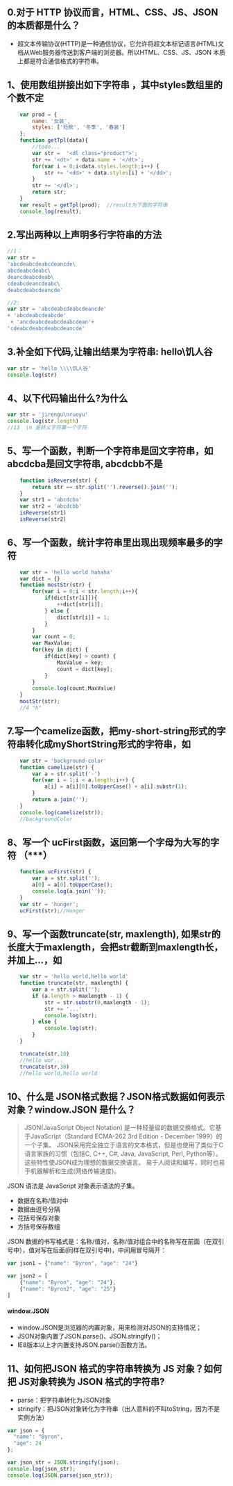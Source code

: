 ## 0.对于 HTTP 协议而言，HTML、CSS、JS、JSON 的本质都是什么？

- 超文本传输协议(HTTP)是一种通信协议，它允许将超文本标记语言(HTML)文档从Web服务器传送到客户端的浏览器。所以HTML、CSS、JS、JSON 本质上都是符合通信格式的字符串。

## 1、使用数组拼接出如下字符串 ，其中styles数组里的个数不定

```js
	var prod = {
	    name: '女装',
	    styles: ['短款', '冬季', '春装']
	};
	function getTpl(data){
		//todo...   
		var str =  '<dl class="product">';
		str += '<dt>' + data.name + '</dt>';
		for(var i = 0;i<data.styles.length;i++) {
			str += '<dd>' + data.styles[i] + '</dd>';
		}
		str += '</dl>';
		return str;
	}
	var result = getTpl(prod);  //result为下面的字符串
	console.log(result);
```

## 2.写出两种以上声明多行字符串的方法

```js
//1：
var str = 
'abcdeabcdeabcdeancde\
abcdeabcdeabc\
deancdeabcdeab\
cdeabcdeancdeabc\
deabcdeabcdeancde'

//2:
var str = 'abcdeabcdeabcdeancde' 
+ 'abcdeabcdeabcde'
 + 'ancdeabcdeabcdeabcdean'+ 
'cdeabcdeabcdeabcdeancde'
```

## 3.补全如下代码,让输出结果为字符串: hello\\饥人谷

```js
var str = 'hello \\\\饥人谷'
console.log(str)
```

## 4、以下代码输出什么?为什么

```js
var str = 'jirengu\nruoyu'
console.log(str.length)
//13  \n 是转义字符算一个字符
```

## 5、写一个函数，判断一个字符串是回文字符串，如 abcdcba是回文字符串, abcdcbb不是

```js
    function isReverse(str) {
		return str == str.split('').reverse().join('');
	}
	var str1 = 'abcdcba'
	var str2 = 'abcdcbb'
	isReverse(str1)
	isReverse(str2)
```

## 6、写一个函数，统计字符串里出现出现频率最多的字符

```js
	var str = 'hello world hahaha'
	var dict = {}
	function mostStr(str) {
		for(var i = 0;i < str.length;i++){
			if(dict[str[i]]){
				++dict[str[i]];
			} else {
				dict[str[i]] = 1;
			}
		}
		var count = 0;
		var MaxValue;
		for(key in dict) {
			if(dict[key] > count) {
				MaxValue = key;
				count = dict[key];
			}
	 	}
	 	console.log(count,MaxValue)
	}
	mostStr(str);
    //4 "h"
```

## 7.写一个camelize函数，把my-short-string形式的字符串转化成myShortString形式的字符串，如
```js
    var str = 'background-color'
	function camelize(str) {
		var a = str.split('-')
		for(var i = 1;i < a.length;i++) {
			a[i] = a[i][0].toUpperCase() + a[i].substr(1);
		}
		return a.join('');
	}
	console.log(camelize(str));
    //backgroundColor
```

## 8、写一个 ucFirst函数，返回第一个字母为大写的字符 （***）

```js
    function ucFirst(str) {
		var a = str.split('');
		a[0] = a[0].toUpperCase();
		console.log(a.join(''));
	}
	var str = 'hunger';
	ucFirst(str);//Hunger
```

## 9、写一个函数truncate(str, maxlength), 如果str的长度大于maxlength，会把str截断到maxlength长，并加上...，如

```js
    var str = 'hello world,hello world'
	function truncate(str, maxlength) {
		var a = str.split('');
		if (a.length > maxlength - 1) {
			str = str.substr(0,maxlength - 1);
			str += '...'
			console.log(str);
		} else {
			console.log(str);
		}
	}

	truncate(str,10)
    //hello wor...
	truncate(str,30)
    //hello world,hello world
```

## 10、什么是 JSON格式数据？JSON格式数据如何表示对象？window.JSON 是什么？

> JSON(JavaScript Object Notation) 是一种轻量级的数据交换格式。它基于JavaScript（Standard ECMA-262 3rd Edition - December 1999）的一个子集。 JSON采用完全独立于语言的文本格式，但是也使用了类似于C语言家族的习惯（包括C, C++, C#, Java, JavaScript, Perl, Python等）。这些特性使JSON成为理想的数据交换语言。 易于人阅读和编写，同时也易于机器解析和生成(网络传输速度)。

JSON 语法是 JavaScript 对象表示语法的子集。

- 数据在名称/值对中
- 数据由逗号分隔
- 花括号保存对象
- 方括号保存数组

JSON 数据的书写格式是：名称/值对，名称/值对组合中的名称写在前面（在双引号中），值对写在后面(同样在双引号中)，中间用冒号隔开：
```js
var json1 = {"name": "Byron", "age": "24"}

var json2 = [
    {"name": "Byron", "age": "24"}, 
    {"name": "Byron2", "age": "25"}
]
```
#### window.JSON
- window.JSON是浏览器的内置对象，用来检测对JSON的支持情况；
- JSON对象内置了JSON.parse()、JSON.stringify()；
- IE8版本以上才内置支持JSON.parse()函数方法。

## 11、如何把JSON 格式的字符串转换为 JS 对象？如何把 JS对象转换为 JSON 格式的字符串?

- parse：把字符串转化为JSON对象
- stringify：把JSON对象转化为字符串（出人意料的不叫toString，因为不是实例方法）

```js
var json = {
  "name": "Byron",
  "age": 24
};

var json_str = JSON.stringify(json);
console.log(json_str);
console.log(JSON.parse(json_str));
```